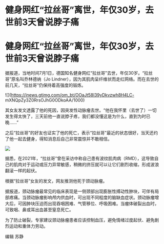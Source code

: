 # 健身网红“拉丝哥”离世，年仅30岁，去世前3天曾说脖子痛

# 健身网红“拉丝哥”离世，年仅30岁，去世前3天曾说脖子痛

据报道，当地时间7月1日，德国知名健身网红“拉丝哥”去世，年仅30岁。“拉丝哥”原名叫乔林德纳（Jo
Lindner），因为其肌肉呈纤维状而走红网络。而在去世的前几天，“拉丝哥”仍保持着高强度的锻炼。

![](https://inews.gtimg.com/om_bt/OOaJt58l39yDkvzwh8H4LC-
mXNQpZy3Z0RrsOJhG0ODkoAA/1000)

其女友发文透露了他的死因，因突发性动脉瘤去世。“他在我怀里（去世了）一切发生得太快了，三天前他一直说脖子疼，我们都没懂这是为什么，直到为时已晚……”

之后“拉丝哥”的好友也证实了他的死亡，表示“拉丝哥”最近的状态很好，当天还约了他一起去健身，得知消息后自己非常震惊并不敢相信。

![](https://inews.gtimg.com/om_bt/O-kJ9exSsjb5ZYzt4e3KpmdHam5hmMX2B-20GEA_uiULkAA/1000)

据悉，在2021年，“拉丝哥”曾在采访中称自己患有波纹肌肉病（RMD），这导致自己的肌肉对于运动或压力异常敏感，稍微的挤压就可以让它们剧烈收缩，形成波浪翻滚一样的起伏。

根据“拉丝哥”女友的发文，网友推测他死于颈动脉瘤。

据报道，颈动脉瘤最常见的临床表现是一侧颈部出现膨胀性搏动性肿块，可伴有局部疼痛。当颈动脉瘤影响颅内供血时，可出现不同程度的脑缺血症状。颈动脉瘤增大后，可因肿块压迫而出现吞咽困难、气管移位、呼吸困难。当瘤体破裂出血时，可致咽、鼻或耳出血甚至窒息死亡。

为了防止破裂，专家建议颈动脉瘤患者应该控制血压，避免情绪过度起伏、避免剧烈运动和重体力劳动。

编辑 苏静

